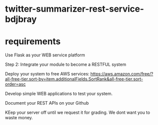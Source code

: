 # twitter-summarizer-rest-service-bdjbray


# requirements 


Use Flask as your WEB service platform

Step 2:  Integrate your module to become a RESTFUL system

Deploy your system to free AWS services:  https://aws.amazon.com/free/?all-free-tier.sort-by=item.additionalFields.SortRank&all-free-tier.sort-order=asc

Develop simple WEB applications to test your system.

Document your REST APIs on your Github

KEep your server off until we request it for grading.  We dont want you to waste money.



















